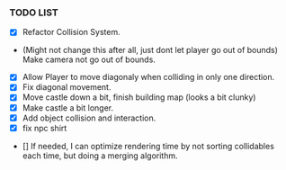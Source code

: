 ### TODO LIST

- [X] Refactor Collision System.
- (Might not change this after all, just dont let player go out of bounds) Make camera not go out of bounds.
- [X] Allow Player to move diagonaly when colliding in only one direction.
- [X] Fix diagonal movement.
- [X] Move castle down a bit, finish building map (looks a bit clunky)
- [X] Make castle a bit longer.
- [X] Add object collision and interaction.
- [x] fix npc shirt

- [] If needed, I can optimize rendering time by not sorting collidables each time, but doing a merging algorithm.